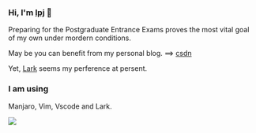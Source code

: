 ### Hi, I'm [lpj](https://brannua.github.io/about/) 👋

Preparing for the Postgraduate Entrance Exams proves the most vital goal of my own under mordern conditions.

May be you can benefit from my personal blog. ==> [csdn](https://blog.csdn.net/Brannua/)

Yet, [Lark](https://www.feishu.cn/) seems my perference at persent.

### I am using

Manjaro, Vim, Vscode and Lark.

<img src="https://github-readme-stats.vercel.app/api/top-langs/?username=Brannua&layout=compact&langs_count=6" />

